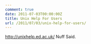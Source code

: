 ```yaml
---
comment: true
date: 2011-07-03T00:00:00Z
title: Unix Help For Users
url: /2011/07/03/unix-help-for-users/
---
```


<a href="http://unixhelp.ed.ac.uk/">http://unixhelp.ed.ac.uk/</a>
Nuff Said.
